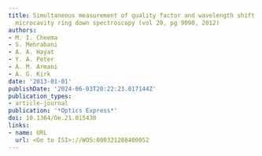 ```yaml
---
title: Simultaneous measurement of quality factor and wavelength shift by phase shift
  microcavity ring down spectroscopy (vol 20, pg 9090, 2012)
authors:
- M. I. Cheema
- S. Mehrabani
- A. A. Hayat
- Y. A. Peter
- A. M. Armani
- A. G. Kirk
date: '2013-01-01'
publishDate: '2024-06-03T20:22:23.017144Z'
publication_types:
- article-journal
publication: '*Optics Express*'
doi: 10.1364/Oe.21.015430
links:
- name: URL
  url: <Go to ISI>://WOS:000321288400052
---
```

